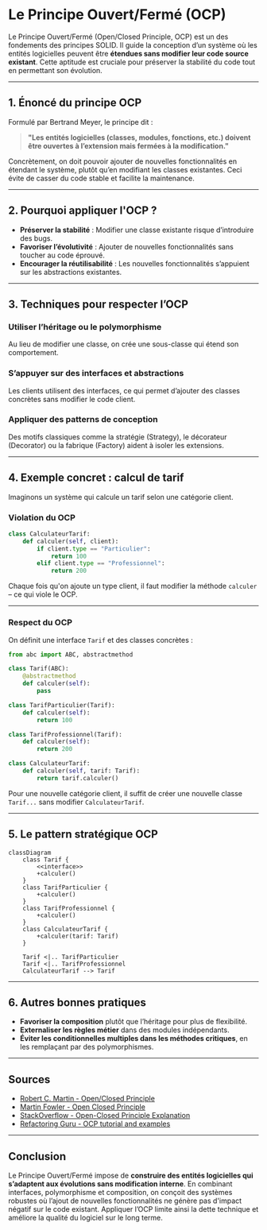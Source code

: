 # Le Principe Ouvert/Fermé (OCP)

Le Principe Ouvert/Fermé (Open/Closed Principle, OCP) est un des fondements des principes SOLID. Il guide la conception d’un système où les entités logicielles peuvent être **étendues sans modifier leur code source existant**. Cette aptitude est cruciale pour préserver la stabilité du code tout en permettant son évolution.

---

## 1. Énoncé du principe OCP

Formulé par Bertrand Meyer, le principe dit :

> **"Les entités logicielles (classes, modules, fonctions, etc.) doivent être ouvertes à l’extension mais fermées à la modification."**

Concrètement, on doit pouvoir ajouter de nouvelles fonctionnalités en étendant le système, plutôt qu’en modifiant les classes existantes. Ceci évite de casser du code stable et facilite la maintenance.

---

## 2. Pourquoi appliquer l'OCP ?

- **Préserver la stabilité** : Modifier une classe existante risque d’introduire des bugs.
- **Favoriser l’évolutivité** : Ajouter de nouvelles fonctionnalités sans toucher au code éprouvé.
- **Encourager la réutilisabilité** : Les nouvelles fonctionnalités s’appuient sur les abstractions existantes.

---

## 3. Techniques pour respecter l’OCP

### Utiliser l’héritage ou le polymorphisme

Au lieu de modifier une classe, on crée une sous-classe qui étend son comportement.

### S’appuyer sur des interfaces et abstractions

Les clients utilisent des interfaces, ce qui permet d’ajouter des classes concrètes sans modifier le code client.

### Appliquer des patterns de conception

Des motifs classiques comme la stratégie (Strategy), le décorateur (Decorator) ou la fabrique (Factory) aident à isoler les extensions.

---

## 4. Exemple concret : calcul de tarif

Imaginons un système qui calcule un tarif selon une catégorie client.

### Violation du OCP

```python
class CalculateurTarif:
    def calculer(self, client):
        if client.type == "Particulier":
            return 100
        elif client.type == "Professionnel":
            return 200
```

Chaque fois qu'on ajoute un type client, il faut modifier la méthode `calculer` – ce qui viole le OCP.

---

### Respect du OCP

On définit une interface `Tarif` et des classes concrètes :

```python
from abc import ABC, abstractmethod

class Tarif(ABC):
    @abstractmethod
    def calculer(self):
        pass

class TarifParticulier(Tarif):
    def calculer(self):
        return 100

class TarifProfessionnel(Tarif):
    def calculer(self):
        return 200

class CalculateurTarif:
    def calculer(self, tarif: Tarif):
        return tarif.calculer()
```

Pour une nouvelle catégorie client, il suffit de créer une nouvelle classe `Tarif...` sans modifier `CalculateurTarif`.

---

## 5. Le pattern stratégique OCP

```mermaid
classDiagram
    class Tarif {
        <<interface>>
        +calculer()
    }
    class TarifParticulier {
        +calculer()
    }
    class TarifProfessionnel {
        +calculer()
    }
    class CalculateurTarif {
        +calculer(tarif: Tarif)
    }

    Tarif <|.. TarifParticulier
    Tarif <|.. TarifProfessionnel
    CalculateurTarif --> Tarif
```

---

## 6. Autres bonnes pratiques

- **Favoriser la composition** plutôt que l’héritage pour plus de flexibilité.
- **Externaliser les règles métier** dans des modules indépendants.
- **Éviter les conditionnelles multiples dans les méthodes critiques**, en les remplaçant par des polymorphismes.

---

## Sources

- [Robert C. Martin - Open/Closed Principle](https://blog.cleancoder.com/uncle-bob/2014/05/08/SingleReponsibilityPrinciple.html#the-open-closed-principle)
- [Martin Fowler - Open Closed Principle](https://martinfowler.com/bliki/OpenClosedPrinciple.html)
- [StackOverflow - Open-Closed Principle Explanation](https://stackoverflow.com/questions/2663267/what-is-open-closed-principle)
- [Refactoring Guru - OCP tutorial and examples](https://refactoring.guru/design-patterns/open-closed-principle)

---

## Conclusion

Le Principe Ouvert/Fermé impose de **construire des entités logicielles qui s’adaptent aux évolutions sans modification interne**. En combinant interfaces, polymorphisme et composition, on conçoit des systèmes robustes où l’ajout de nouvelles fonctionnalités ne génère pas d'impact négatif sur le code existant. Appliquer l’OCP limite ainsi la dette technique et améliore la qualité du logiciel sur le long terme.